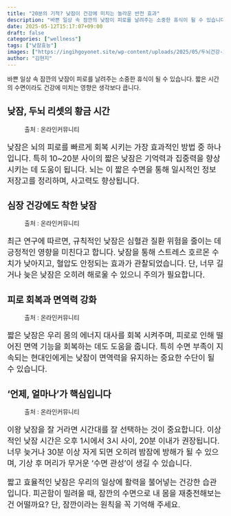 ```yaml
---
title: "20분의 기적? 낮잠이 건강에 미치는 놀라운 반전 효과"
description: "바쁜 일상 속 잠깐의 낮잠이 피로를 날려주는 소중한 휴식이 될 수 있습니다. 짧은 시간의 수면이라도 건강에 미치는 영향은 생각보다 큽니다."
date: 2025-05-12T15:17:07+09:00
draft: false
categories: ["wellness"]
tags: ["낮잠효능"]
images: ["https://ingihgoyonet.site/wp-content/uploads/2025/05/두뇌건강-1024x683.jpg", "https://ingihgoyonet.site/wp-content/uploads/2025/05/심혈관질환예방-1024x683.jpg", "https://ingihgoyonet.site/wp-content/uploads/2025/05/낮잠-1024x683.jpg", "https://ingihgoyonet.site/wp-content/uploads/2025/05/낮잠-2-1024x683.jpg"]
author: "김현지"
---
```


<p>바쁜 일상 속 잠깐의 낮잠이 피로를 날려주는 소중한 휴식이 될 수 있습니다. 짧은 시간의 수면이라도 건강에 미치는 영향은 생각보다 큽니다.</p> <h2 >낮잠, 두뇌 리셋의 황금 시간</h2> <figure ><img src="https://ingihgoyonet.site/wp-content/uploads/2025/05/두뇌건강-1024x683.jpg" alt="" style="aspect-ratio:16/9;object-fit:cover"/><figcaption >출처 : 온라인커뮤니티</figcaption></figure> <p style="font-size:18px">낮잠은 뇌의 피로를 빠르게 회복 시키는 가장 효과적인 방법 중 하나 입니다. 특히 10~20분 사이의 짧은 낮잠은 기억력과 집중력을 향상 시키는 데 도움이 됩니다. 뇌는 이 짧은 수면을 통해 일시적인 정보 저장고를 정리하며, 사고력도 향상됩니다.</p> <h2 >심장 건강에도 착한 낮잠</h2> <figure ><img src="https://ingihgoyonet.site/wp-content/uploads/2025/05/심혈관질환예방-1024x683.jpg" alt="" style="aspect-ratio:16/9;object-fit:cover"/><figcaption >출처 : 온라인커뮤니티</figcaption></figure> <p style="font-size:18px">최근 연구에 따르면, 규칙적인 낮잠은 심혈관 질환 위험을 줄이는 데 긍정적인 영향을 미친다고 합니다. 낮잠을 통해 스트레스 호르몬 수치가 낮아지고, 혈압도 안정되는 효과가 관찰되었습니다. 단, 너무 길거나 늦은 낮잠은 오히려 해로울 수 있으니 주의가 필요합니다.</p> <h2 >피로 회복과 면역력 강화</h2> <figure ><img src="https://ingihgoyonet.site/wp-content/uploads/2025/05/낮잠-1024x683.jpg" alt="" style="aspect-ratio:16/9;object-fit:cover"/><figcaption >출처 : 온라인커뮤니티</figcaption></figure> <p style="font-size:18px">짧은 낮잠은 우리 몸의 에너지 대사를 회복 시켜주며, 피로로 인해 떨어진 면역 기능을 회복하는 데도 도움을 줍니다. 특히 수면 부족이 지속되는 현대인에게는 낮잠이 면역력을 유지하는 중요한 수단이 될 수 있습니다.</p> <h2 >‘언제, 얼마나’가 핵심입니다</h2> <figure ><img src="https://ingihgoyonet.site/wp-content/uploads/2025/05/낮잠-2-1024x683.jpg" alt="" style="aspect-ratio:16/9;object-fit:cover"/><figcaption >출처 : 온라인커뮤니티</figcaption></figure> <p style="font-size:18px">이왕 낮잠을 잘 거라면 시간대를 잘 선택하는 것이 중요합니다. 이상적인 낮잠 시간은 오후 1시에서 3시 사이, 20분 이내가 권장됩니다. 너무 늦거나 30분 이상 자게 되면 오히려 밤잠에 방해가 될 수 있으며, 기상 후 머리가 무거운 ‘수면 관성’이 생길 수 있습니다.</p> <p style="font-size:18px">짧고 효율적인 낮잠은 우리의 일상에 활력을 불어넣는 건강한 습관입니다. 피곤함이 밀려올 때, 잠깐의 수면으로 내 몸을 재충전해보는 건 어떨까요? 단, 잠깐이라는 원칙을 꼭 기억해 주세요.</p>